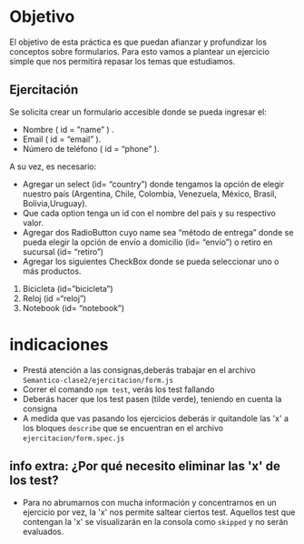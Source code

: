 # Objetivo
El objetivo de esta práctica es que puedan afianzar y profundizar los conceptos 
sobre formularios. Para esto vamos a plantear un ejercicio simple que nos 
permitirá repasar los temas que estudiamos.

## Ejercitación
Se solicita crear un formulario accesible donde se pueda ingresar el:
- Nombre ( id = ”name” ) .
- Email ( id = “email” ).
- Número de teléfono ( id = “phone” ).

A su vez, es necesario:
- Agregar un select (id= “country”) donde tengamos la opción de elegir nuestro país (Argentina, Chile, Colombia, Venezuela, México, Brasil, Bolivia,Uruguay). 
- Que cada option tenga un id con el nombre del país y su respectivo valor.
- Agregar dos RadioButton cuyo name sea “método de entrega” donde se pueda elegir la opción de envío a domicilio (id= “envio”) o retiro en sucursal (id= “retiro”)
- Agregar los siguientes CheckBox donde se pueda seleccionar uno o más productos.
1. Bicicleta (id=”bicicleta”)
2. Reloj (id =“reloj”)
3. Notebook (id= “notebook”)



# indicaciones 

- Prestá atención a las consignas,deberás trabajar en el archivo `Semantico-clase2/ejercitacion/form.js`
- Correr el comando `npm test`, verás los test fallando
- Deberás hacer que los test pasen (tilde verde), teniendo en cuenta la consigna
- A medida que vas pasando los ejercicios deberás ir quitandole las 'x' a los bloques `describe` que se encuentran en el archivo `ejercitacion/form.spec.js`

## info extra: ¿Por qué necesito eliminar las 'x' de los test?
- Para no abrumarnos con mucha información y concentrarnos en un ejercicio por vez, la 'x' nos permite saltear ciertos test. Aquellos test que contengan la 'x' se visualizarán en la consola como `skipped` y no serán evaluados.
